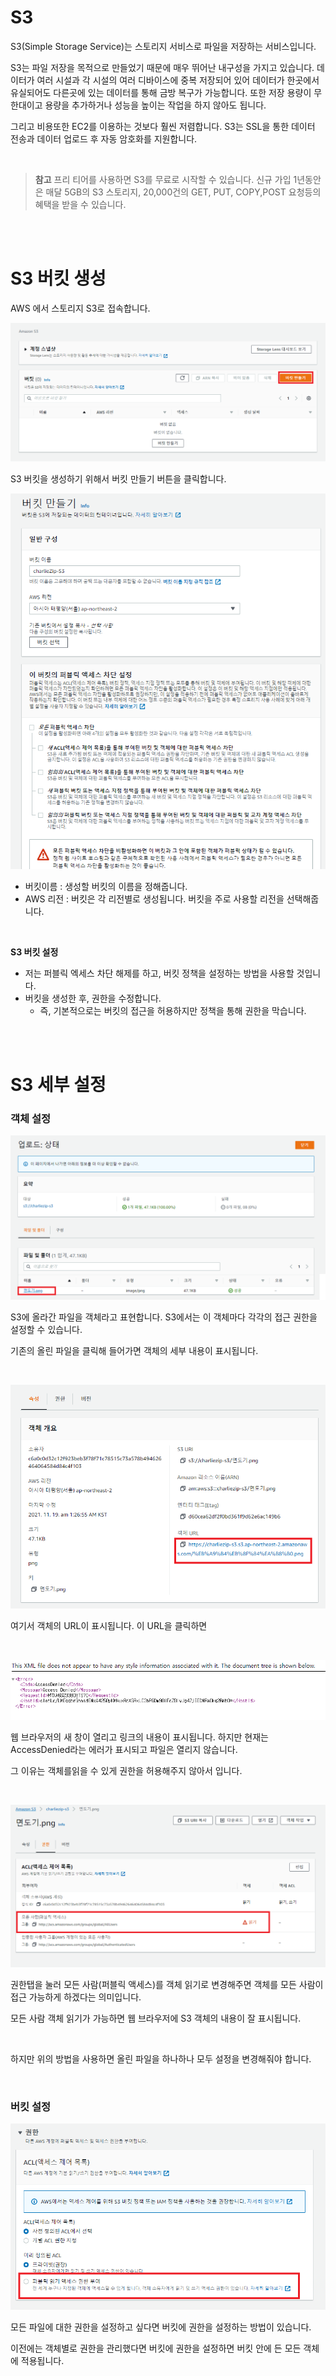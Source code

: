 # S3

S3(Simple Storage Service)는 스토리지 서비스로 파일을 저장하는 서비스입니다.

S3는 파일 저장을 목적으로 만들었기 때문에 매우 뛰어난 내구성을 가지고 있습니다. 데이터가 여러 시설과 각 시설의 여러 디바이스에 중복 저장되어 있어 데이터가 한곳에서 유실되어도 다른곳에 있는 데이터를 통해 금방 복구가 가능합니다. 또한 저장 용량이 무한대이고 용량을 추가하거나 성능을 높이는 작업을 하지 않아도 됩니다.

그리고 비용또한 EC2를 이용하는 것보다 훨씬 저렴합니다. S3는 SSL을 통한 데이터 전송과 데이터 업로드 후 자동 암호화를 지원합니다.

<br>

> **참고**
프리 티어를 사용하면 S3를 무료로 시작할 수 있습니다. 신규 가입 1년동안은 매달 5GB의 S3 스토리지, 20,000건의 GET, PUT, COPY,POST 요청등의 혜택을 받을 수 있습니다.

<br><br>

# S3 버킷 생성

AWS 에서 스토리지 S3로 접속합니다.

![image1](/Img/S3/S3_1.png)

S3 버킷을 생성하기 위해서 버킷 만들기 버튼을 클릭합니다.

![image2](/Img/S3/S3_2.png)

- 버킷이름 : 생성할 버킷의 이름을 정해줍니다.
- AWS 리전 : 버킷은 각 리전별로 생성됩니다. 버킷을 주로 사용할 리전을 선택해줍니다.

<br>

**S3 버킷 설정**

- 저는 퍼블릭 엑세스 차단 해제를 하고, 버킷 정책을 설정하는 방법을 사용할 것입니다.
- 버킷을 생성한 후, 권한을 수정합니다.
    - 즉, 기본적으로는 버킷의 접근을 허용하지만 정책을 통해 권한을 막습니다.

<br><br>

# S3 세부 설정

### 객체 설정

![image3](/Img/S3/S3_3.png)

S3에 올라간 파일을 객체라고 표현합니다. S3에서는 이 객체마다 각각의 접근 권한을 설정할 수 있습니다.

기존의 올린 파일을 클릭해 들어가면 객체의 세부 내용이 표시됩니다.

<br>

![image4](/Img/S3/S3_4.png)

여기서 객체의 URL이 표시됩니다. 이 URL을 클릭하면

<br>

![image5](/Img/S3/S3_5.png)

웹 브라우저의 새 창이 열리고 링크의 내용이 표시됩니다. 하지만 현재는 AccessDenied라는 에러가 표시되고 파일은 열리지 않습니다.

그 이유는 객체를읽을 수 있게 권한을 허용해주지 않아서 입니다.

<br>

![image6](/Img/S3/S3_6.png)

권한탭을 눌러 모든 사람(퍼블릭 액세스)를 객체 읽기로 변경해주면 객체를 모든 사람이 접근 가능하게 하겠다는 의미입니다.

모든 사람 객체 읽기가 가능하면 웹 브라우저에 S3 객체의 내용이 잘 표시됩니다.

<br>

하지만 위의 방법을 사용하면 올린 파일을 하나하나 모두 설정을 변경해줘야 합니다. 

<br>

### 버킷 설정

![image7](/Img/S3/S3_7.png)

모든 파일에 대한 권한을 설정하고 싶다면 버킷에 권한을 설정하는 방법이 있습니다.

이전에는 객체별로 권한을 관리했다면 버킷에 권한을 설정하면 버킷 안에 든 모든 객체에 적용됩니다.